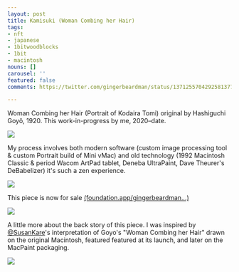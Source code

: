 ```yaml
---
layout: post
title: Kamisuki (Woman Combing her Hair)
tags:
- nft
- japanese
- 1bitwoodblocks
- 1bit
- macintosh
nouns: []
carousel: ''
featured: false
comments: https://twitter.com/gingerbeardman/status/1371255704292581377

---
```

Woman Combing her Hair (Portrait of Kodaira Tomi) original by Hashiguchi Goyô, 1920. This work-in-progress by me, 2020–date. 

![](https://pbs.twimg.com/media/EwWgWhlWgAMA0qE.png)

My process involves both modern software (custom image processing tool & custom Portrait build of Mini vMac) and old technology (1992 Macintosh Classic & period Wacom ArtPad tablet, Deneba UltraPaint, Dave Theurer's DeBabelizer) it's such a zen experience.

![](https://pbs.twimg.com/media/EwW7GeQWEAYXbGt.jpg)

This piece is now for sale [(foundation.app/gingerbeardman…)](https://foundation.app/gingerbeardman/1-bit-woodblock-kamisuki-7668)

![](https://pbs.twimg.com/media/EwetwCdWQAIa_lu.png)

A little more about the back story of this piece. I was inspired by [@SusanKare](https://twitter.com/SusanKare)'s interpretation of Goyo's "Woman Combing her Hair" drawn on the original Macintosh, featured featured at its launch, and later on the MacPaint packaging.

![](https://pbs.twimg.com/media/Ewlm3cmXIAAPAVV.jpg)